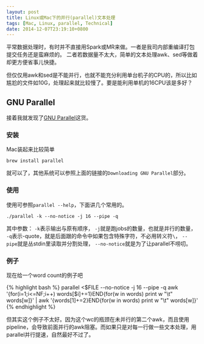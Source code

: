 ```yaml
---
layout: post
title: Linux或Mac下的并行(parallel)文本处理
tags: [Mac, Linux, parallel, Technical]
date: 2014-12-07T23:19:10+0800
---
```


平常数据处理时，有时并不直接用Spark或MR来做。一者是我司内部重编译打包提交任务还是蛮麻烦的。
二者若数据量不太大，简单的文本处理awk、sed等做着却更方便省事儿快捷。

但仅仅用awk和sed是不能并行，也就不能充分利用单台机子的CPU的，所以比如尴尬的文件如10G，处理起来就比较慢了。要是能利用单机的16CPU该是多好？

## GNU Parallel

接着我就发现了[GNU Parallel](http://www.gnu.org/software/parallel/)这货。

### 安装

Mac装起来比较简单

    brew install parallel
    
就可以了，其他系统可以参照上面的链接的`Downloading GNU Parallel`部分。

### 使用

使用可参照`parallel --help`，下面讲几个常用的。
    
`./parallel -k --no-notice -j 16 --pipe -q`

其中参数：
    `-k`表示输出与原有顺序，
    `-j`就是跑jobs的数量，也就是并行的数量，
    `-q`表示-quote，就是后面跟的命令中如果包含特殊字符，不必用转义符`\`，
    `--pipe`就是丛stdin里读取并分割处理，
    `--no-notice`就是为了让parallel不唠叨。
    
### 例子

现在给一个word count的例子吧

{% highlight bash %}
parallel <$FILE --no-notice -j 16 --pipe -q awk '{for(i=1;i<=NF;i++) words[$i]+=1}END{for(w in words) print w "\t" words[w]}' | awk '{words[$1]+=$2}END{for(w in words) print w "\t" words[w]}'
{% endhighlight %}

但其实这个例子不太好。因为这个wc的瓶颈在未并行的第二个awk，而且使用pipeline，会导致前面并行的awk阻塞。而如果只是对每一行做一些文本处理，用parallel并行提速，自然最好不过了。